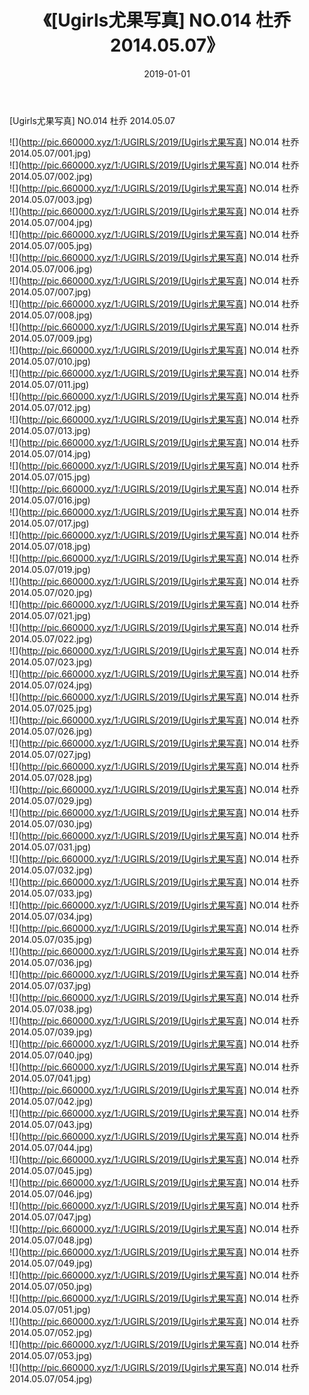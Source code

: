 ﻿---
layout: post
title:  《[Ugirls尤果写真] NO.014 杜乔 2014.05.07》
date:   2019-01-01
img: http://pic.660000.xyz/1:/UGIRLS/2019/[Ugirls尤果写真] NO.014 杜乔 2014.05.07/000.jpg
categories: [美女, 清纯, 唯美]
---

[Ugirls尤果写真] NO.014 杜乔 2014.05.07

 ![](http://pic.660000.xyz/1:/UGIRLS/2019/[Ugirls尤果写真] NO.014 杜乔 2014.05.07/001.jpg) <br>![](http://pic.660000.xyz/1:/UGIRLS/2019/[Ugirls尤果写真] NO.014 杜乔 2014.05.07/002.jpg) <br>![](http://pic.660000.xyz/1:/UGIRLS/2019/[Ugirls尤果写真] NO.014 杜乔 2014.05.07/003.jpg) <br>![](http://pic.660000.xyz/1:/UGIRLS/2019/[Ugirls尤果写真] NO.014 杜乔 2014.05.07/004.jpg) <br>![](http://pic.660000.xyz/1:/UGIRLS/2019/[Ugirls尤果写真] NO.014 杜乔 2014.05.07/005.jpg) <br>![](http://pic.660000.xyz/1:/UGIRLS/2019/[Ugirls尤果写真] NO.014 杜乔 2014.05.07/006.jpg) <br>![](http://pic.660000.xyz/1:/UGIRLS/2019/[Ugirls尤果写真] NO.014 杜乔 2014.05.07/007.jpg) <br>![](http://pic.660000.xyz/1:/UGIRLS/2019/[Ugirls尤果写真] NO.014 杜乔 2014.05.07/008.jpg) <br>![](http://pic.660000.xyz/1:/UGIRLS/2019/[Ugirls尤果写真] NO.014 杜乔 2014.05.07/009.jpg) <br>![](http://pic.660000.xyz/1:/UGIRLS/2019/[Ugirls尤果写真] NO.014 杜乔 2014.05.07/010.jpg) <br>![](http://pic.660000.xyz/1:/UGIRLS/2019/[Ugirls尤果写真] NO.014 杜乔 2014.05.07/011.jpg) <br>![](http://pic.660000.xyz/1:/UGIRLS/2019/[Ugirls尤果写真] NO.014 杜乔 2014.05.07/012.jpg) <br>![](http://pic.660000.xyz/1:/UGIRLS/2019/[Ugirls尤果写真] NO.014 杜乔 2014.05.07/013.jpg) <br>![](http://pic.660000.xyz/1:/UGIRLS/2019/[Ugirls尤果写真] NO.014 杜乔 2014.05.07/014.jpg) <br>![](http://pic.660000.xyz/1:/UGIRLS/2019/[Ugirls尤果写真] NO.014 杜乔 2014.05.07/015.jpg) <br>![](http://pic.660000.xyz/1:/UGIRLS/2019/[Ugirls尤果写真] NO.014 杜乔 2014.05.07/016.jpg) <br>![](http://pic.660000.xyz/1:/UGIRLS/2019/[Ugirls尤果写真] NO.014 杜乔 2014.05.07/017.jpg) <br>![](http://pic.660000.xyz/1:/UGIRLS/2019/[Ugirls尤果写真] NO.014 杜乔 2014.05.07/018.jpg) <br>![](http://pic.660000.xyz/1:/UGIRLS/2019/[Ugirls尤果写真] NO.014 杜乔 2014.05.07/019.jpg) <br>![](http://pic.660000.xyz/1:/UGIRLS/2019/[Ugirls尤果写真] NO.014 杜乔 2014.05.07/020.jpg) <br>![](http://pic.660000.xyz/1:/UGIRLS/2019/[Ugirls尤果写真] NO.014 杜乔 2014.05.07/021.jpg) <br>![](http://pic.660000.xyz/1:/UGIRLS/2019/[Ugirls尤果写真] NO.014 杜乔 2014.05.07/022.jpg) <br>![](http://pic.660000.xyz/1:/UGIRLS/2019/[Ugirls尤果写真] NO.014 杜乔 2014.05.07/023.jpg) <br>![](http://pic.660000.xyz/1:/UGIRLS/2019/[Ugirls尤果写真] NO.014 杜乔 2014.05.07/024.jpg) <br>![](http://pic.660000.xyz/1:/UGIRLS/2019/[Ugirls尤果写真] NO.014 杜乔 2014.05.07/025.jpg) <br>![](http://pic.660000.xyz/1:/UGIRLS/2019/[Ugirls尤果写真] NO.014 杜乔 2014.05.07/026.jpg) <br>![](http://pic.660000.xyz/1:/UGIRLS/2019/[Ugirls尤果写真] NO.014 杜乔 2014.05.07/027.jpg) <br>![](http://pic.660000.xyz/1:/UGIRLS/2019/[Ugirls尤果写真] NO.014 杜乔 2014.05.07/028.jpg) <br>![](http://pic.660000.xyz/1:/UGIRLS/2019/[Ugirls尤果写真] NO.014 杜乔 2014.05.07/029.jpg) <br>![](http://pic.660000.xyz/1:/UGIRLS/2019/[Ugirls尤果写真] NO.014 杜乔 2014.05.07/030.jpg) <br>![](http://pic.660000.xyz/1:/UGIRLS/2019/[Ugirls尤果写真] NO.014 杜乔 2014.05.07/031.jpg) <br>![](http://pic.660000.xyz/1:/UGIRLS/2019/[Ugirls尤果写真] NO.014 杜乔 2014.05.07/032.jpg) <br>![](http://pic.660000.xyz/1:/UGIRLS/2019/[Ugirls尤果写真] NO.014 杜乔 2014.05.07/033.jpg) <br>![](http://pic.660000.xyz/1:/UGIRLS/2019/[Ugirls尤果写真] NO.014 杜乔 2014.05.07/034.jpg) <br>![](http://pic.660000.xyz/1:/UGIRLS/2019/[Ugirls尤果写真] NO.014 杜乔 2014.05.07/035.jpg) <br>![](http://pic.660000.xyz/1:/UGIRLS/2019/[Ugirls尤果写真] NO.014 杜乔 2014.05.07/036.jpg) <br>![](http://pic.660000.xyz/1:/UGIRLS/2019/[Ugirls尤果写真] NO.014 杜乔 2014.05.07/037.jpg) <br>![](http://pic.660000.xyz/1:/UGIRLS/2019/[Ugirls尤果写真] NO.014 杜乔 2014.05.07/038.jpg) <br>![](http://pic.660000.xyz/1:/UGIRLS/2019/[Ugirls尤果写真] NO.014 杜乔 2014.05.07/039.jpg) <br>![](http://pic.660000.xyz/1:/UGIRLS/2019/[Ugirls尤果写真] NO.014 杜乔 2014.05.07/040.jpg) <br>![](http://pic.660000.xyz/1:/UGIRLS/2019/[Ugirls尤果写真] NO.014 杜乔 2014.05.07/041.jpg) <br>![](http://pic.660000.xyz/1:/UGIRLS/2019/[Ugirls尤果写真] NO.014 杜乔 2014.05.07/042.jpg) <br>![](http://pic.660000.xyz/1:/UGIRLS/2019/[Ugirls尤果写真] NO.014 杜乔 2014.05.07/043.jpg) <br>![](http://pic.660000.xyz/1:/UGIRLS/2019/[Ugirls尤果写真] NO.014 杜乔 2014.05.07/044.jpg) <br>![](http://pic.660000.xyz/1:/UGIRLS/2019/[Ugirls尤果写真] NO.014 杜乔 2014.05.07/045.jpg) <br>![](http://pic.660000.xyz/1:/UGIRLS/2019/[Ugirls尤果写真] NO.014 杜乔 2014.05.07/046.jpg) <br>![](http://pic.660000.xyz/1:/UGIRLS/2019/[Ugirls尤果写真] NO.014 杜乔 2014.05.07/047.jpg) <br>![](http://pic.660000.xyz/1:/UGIRLS/2019/[Ugirls尤果写真] NO.014 杜乔 2014.05.07/048.jpg) <br>![](http://pic.660000.xyz/1:/UGIRLS/2019/[Ugirls尤果写真] NO.014 杜乔 2014.05.07/049.jpg) <br>![](http://pic.660000.xyz/1:/UGIRLS/2019/[Ugirls尤果写真] NO.014 杜乔 2014.05.07/050.jpg) <br>![](http://pic.660000.xyz/1:/UGIRLS/2019/[Ugirls尤果写真] NO.014 杜乔 2014.05.07/051.jpg) <br>![](http://pic.660000.xyz/1:/UGIRLS/2019/[Ugirls尤果写真] NO.014 杜乔 2014.05.07/052.jpg) <br>![](http://pic.660000.xyz/1:/UGIRLS/2019/[Ugirls尤果写真] NO.014 杜乔 2014.05.07/053.jpg) <br>![](http://pic.660000.xyz/1:/UGIRLS/2019/[Ugirls尤果写真] NO.014 杜乔 2014.05.07/054.jpg) <br>